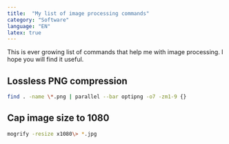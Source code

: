 ```yaml
---
title:  "My list of image processing commands"
category: "Software"
language: "EN"
latex: true
---
```


This is ever growing list of commands that help me with image processing.
I hope you will find it useful.

## Lossless PNG compression
```bash
find . -name \*.png | parallel --bar optipng -o7 -zm1-9 {}
```

## Cap image size to 1080
```bash
mogrify -resize x1080\> *.jpg
```

